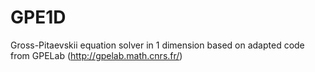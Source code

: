 # GPE1D
Gross-Pitaevskii equation solver in 1 dimension based on adapted code from GPELab (http://gpelab.math.cnrs.fr/)
